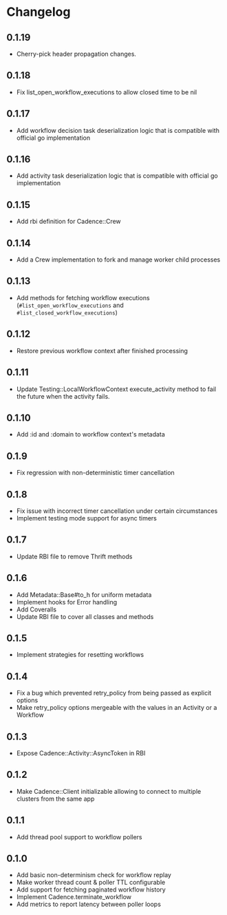 # Changelog

## 0.1.19
- Cherry-pick header propagation changes.

## 0.1.18
- Fix list_open_workflow_executions to allow closed time to be nil 

## 0.1.17
- Add workflow decision task deserialization logic that is compatible with official go implementation

## 0.1.16
- Add activity task deserialization logic that is compatible with official go implementation

## 0.1.15
- Add rbi definition for Cadence::Crew

## 0.1.14
- Add a Crew implementation to fork and manage worker child processes

## 0.1.13
- Add methods for fetching workflow executions (`#list_open_workflow_executions` and `#list_closed_workflow_executions`)

## 0.1.12
- Restore previous workflow context after finished processing

## 0.1.11
- Update Testing::LocalWorkflowContext execute_activity method to fail the future when the activity fails. 

## 0.1.10
- Add :id and :domain to workflow context's metadata

## 0.1.9
- Fix regression with non-deterministic timer cancellation

## 0.1.8
- Fix issue with incorrect timer cancellation under certain circumstances
- Implement testing mode support for async timers

## 0.1.7
- Update RBI file to remove Thrift methods

## 0.1.6
- Add Metadata::Base#to_h for uniform metadata
- Implement hooks for Error handling
- Add Coveralls
- Update RBI file to cover all classes and methods

## 0.1.5
- Implement strategies for resetting workflows

## 0.1.4
- Fix a bug which prevented retry_policy from being passed as explicit options
- Make retry_policy options mergeable with the values in an Activity or a Workflow

## 0.1.3
- Expose Cadence::Activity::AsyncToken in RBI

## 0.1.2
- Make Cadence::Client initializable allowing to connect to multiple clusters from the same app

## 0.1.1
- Add thread pool support to workflow pollers

## 0.1.0
- Add basic non-determinism check for workflow replay
- Make worker thread count & poller TTL configurable
- Add support for fetching paginated workflow history
- Implement Cadence.terminate_workflow
- Add metrics to report latency between poller loops
